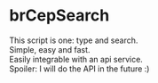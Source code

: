 # brCepSearch

This script is one: type and search.<br/>
Simple, easy and fast.<br/>
Easily integrable with an api service.<br/>
Spoiler: I will do the API in the future :)<br/>
